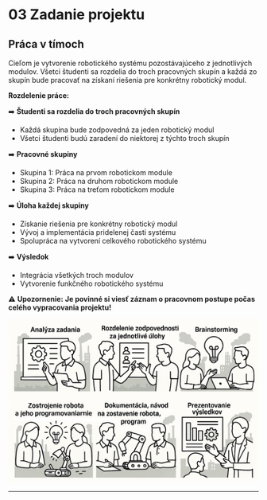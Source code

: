 # 03 Zadanie projektu

## Práca v tímoch

Cieľom je vytvorenie robotického systému pozostávajúceho z jednotlivých modulov. Všetci študenti sa rozdelia do troch pracovných skupín a každá zo skupín bude pracovať na získaní riešenia pre konkrétny robotický modul.

**Rozdelenie práce:**

:arrow_right: **Študenti sa rozdelia do troch pracovných skupín**
   - Každá skupina bude zodpovedná za jeden robotický modul
   - Všetci študenti budú zaradení do niektorej z týchto troch skupín

:arrow_right: **Pracovné skupiny**
   - Skupina 1: Práca na prvom robotickom module
   - Skupina 2: Práca na druhom robotickom module
   - Skupina 3: Práca na treťom robotickom module

:arrow_right: **Úloha každej skupiny**
   - Získanie riešenia pre konkrétny robotický modul
   - Vývoj a implementácia pridelenej časti systému
   - Spolupráca na vytvorení celkového robotického systému
   

:arrow_right: **Výsledok**
   - Integrácia všetkých troch modulov  
   - Vytvorenie funkčného robotického systému  


:warning: **Upozornenie:**
**Je povinné si viesť záznam o pracovnom postupe počas celého vypracovania projektu!**


![OBR](https://github.com/PavolSte/Robotika4/blob/1b65b0bcf1099f90b109693c251e48ce891f7ede/S%C3%BAbory/Postup%20pri%20vypracovan%C3%AD.jpg)  

---

